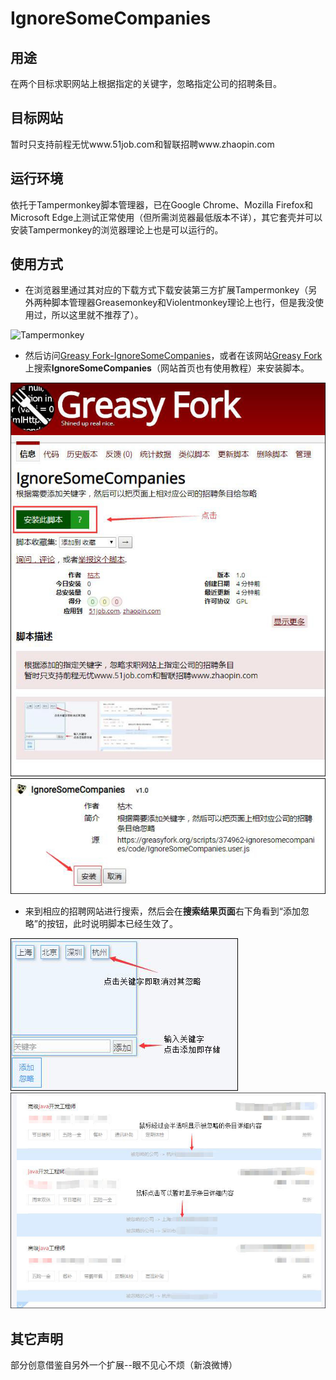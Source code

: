 # IgnoreSomeCompanies

## 用途
在两个目标求职网站上根据指定的关键字，忽略指定公司的招聘条目。

## 目标网站
暂时只支持前程无忧www.51job.com和智联招聘www.zhaopin.com

## 运行环境
依托于Tampermonkey脚本管理器，已在Google Chrome、Mozilla Firefox和Microsoft Edge上测试正常使用（但所需浏览器最低版本不详），其它套壳并可以安装Tampermonkey的浏览器理论上也是可以运行的。

## 使用方式

- 在浏览器里通过其对应的下载方式下载安装第三方扩展Tampermonkey（另外两种脚本管理器Greasemonkey和Violentmonkey理论上也行，但是我没使用过，所以这里就不推荐了）。  

![Tampermonkey](./image/ChromeTampermonkey.jpg "Tampermonkey扩展图标")


- 然后访问[Greasy Fork-IgnoreSomeCompanies](https://greasyfork.org/zh-CN/scripts/374962-ignoresomecompanies)，或者在该网站[Greasy Fork](https://greasyfork.org/zh-CN)上搜索**IgnoreSomeCompanies**（网站首页也有使用教程）来安装脚本。

![Install01](./image/Install01.jpg "安装脚本步骤1")
![Install02](./image/Install02.jpg "安装脚本步骤2")


- 来到相应的招聘网站进行搜索，然后会在**搜索结果页面**右下角看到“添加忽略”的按钮，此时说明脚本已经生效了。

![AddOrDelete](./image/AddOrDelete.jpg "添加或删除关键字")
![Effect](./image/Effect.jpg "效果")


## 其它声明

部分创意借鉴自另外一个扩展--眼不见心不烦（新浪微博）
